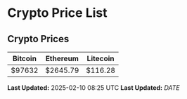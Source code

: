# Crypto Price List

## Crypto Prices
| Bitcoin | Ethereum | Litecoin |
| ------- | -------- | -------- |
| $97632 | $2645.79 | $116.28 |
**Last Updated:** 2025-02-10 08:25 UTC
**Last Updated:** $DATE$
